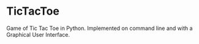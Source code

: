 # TicTacToe
Game of Tic Tac Toe in Python. Implemented on command line and with a Graphical User Interface.
